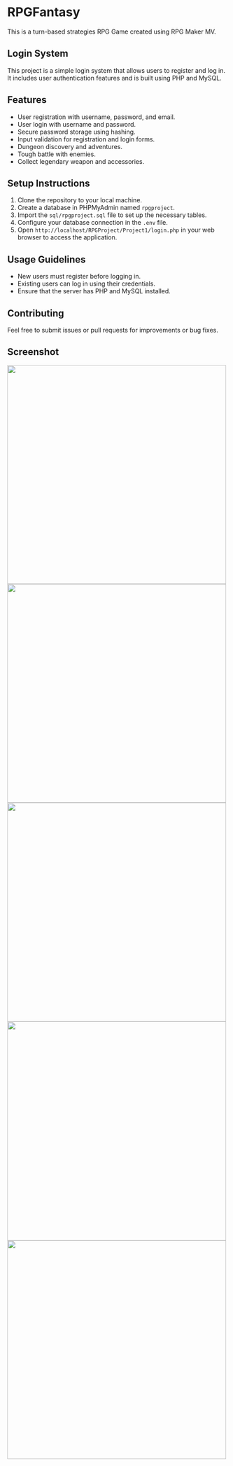 # RPGFantasy
This is a turn-based strategies RPG Game created using RPG Maker MV. 

## Login System

This project is a simple login system that allows users to register and log in. It includes user authentication features and is built using PHP and MySQL.

## Features

- User registration with username, password, and email.
- User login with username and password.
- Secure password storage using hashing.
- Input validation for registration and login forms.
- Dungeon discovery and adventures.
- Tough battle with enemies.
- Collect legendary weapon and accessories.

## Setup Instructions

1. Clone the repository to your local machine.
2. Create a database in PHPMyAdmin named `rpgproject`.
3. Import the `sql/rpgproject.sql` file to set up the necessary tables.
4. Configure your database connection in the `.env` file.
5. Open `http://localhost/RPGProject/Project1/login.php` in your web browser to access the application.

## Usage Guidelines

- New users must register before logging in.
- Existing users can log in using their credentials.
- Ensure that the server has PHP and MySQL installed.

## Contributing

Feel free to submit issues or pull requests for improvements or bug fixes.

## Screenshot
<img src = "https://github.com/user-attachments/assets/d16877ae-7b79-4df6-8bf3-ae653d158d1f" alt text="photo" width="500" height="auto">
<img src = "https://github.com/user-attachments/assets/537a8f60-deb8-46b4-9a15-dc904b4ebc24" alt text="photo" width="500" height="auto">
<img src = "https://github.com/user-attachments/assets/b1adefaf-1967-4d01-9a29-38de89fb39e2" alt text="photo" width="500" height="auto">
<img src = "https://github.com/user-attachments/assets/1b9f5bf2-65a0-485f-9673-16490de94618" alt text="photo" width="500" height="auto">
<img src = "https://github.com/user-attachments/assets/ca3b8003-8307-49ad-b44b-07bf324ea1e7" alt text="photo" width="500" height="auto">






